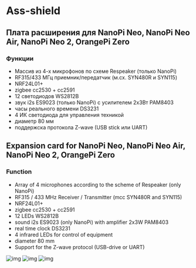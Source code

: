 # Ass-shield
## Плата расширения для NanoPi Neo, NanoPi Neo Air, NanoPi Neo 2, OrangePi Zero
### Функции
- Массив из 4-х микрофонов по схеме Respeaker (только NanoPi)
- RF315/433 МГц приемник/передатчик (м.cx. SYN480R и SYN115)
- NRF24L01+
- zigbee cc2530 + cc2591
- 12 светодиодов WS2812B
- звук i2s ES9023 (только NanoPi) c усилителем 2х3Вт PAM8403
- часы реального времени DS3231
- 4 ИК светодиода для управления техникой
- диаметр 80 мм
- поддержска протокола Z-wave (USB stick или UART)
## Expansion card for NanoPi Neo, NanoPi Neo Air, NanoPi Neo 2, OrangePi Zero
### Function
- Array of 4 microphones according to the scheme of Respeaker (only NanoPi)
- RF315 / 433 MHz Receiver / Transmitter (mcc SYN480R and SYN115)
- NRF24L01+
- zigbee cc2530 + cc2591
- 12 LEDs WS2812B
- sound i2s ES9023 (only NanoPi) with amplifier 2x3W PAM8403
- real time clock DS3231
- 4 infrared LEDs for control of equipment
- diameter 80 mm
- Support for the Z-wave protocol (USB-drive or UART)

![img](https://github.com/immortalserg/Ass-shield/blob/master/209.png?raw=true)
![img](https://github.com/immortalserg/Ass-shield/blob/master/Ass_shield_OPi_zero1.png?raw=true)
![img](https://github.com/immortalserg/Ass-shield/blob/master/Ass_shield_OPi_zero2.png?raw=true)
